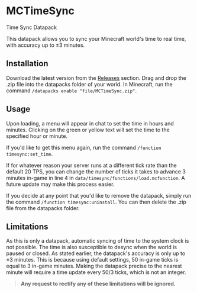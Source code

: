 # MCTimeSync
 Time Sync Datapack

This datapack allows you to sync your Minecraft world's time to real time, with accuracy up to ±3 minutes.

## Installation
Download the latest version from the [Releases](https://github.com/moreyd/MCTimeSync/releases) section. Drag and drop the .zip file into the datapacks folder of your world.
In Minecraft, run the command `/datapacks enable "file/MCTimeSync.zip"`.

## Usage
Upon loading, a menu will appear in chat to set the time in hours and minutes. Clicking on the green or yellow text will set the time to the specified hour or minute.

If you'd like to get this menu again, run the command `/function timesync:set_time`.

If for whatever reason your server runs at a different tick rate than the default 20 TPS, you can change the number of ticks it takes to advance 3 minutes in-game in line 4 in `data/timesync/functions/load.mcfunction`. A future update may make this process easier.

If you decide at any point that you'd like to remove the datapack, simply run the command `/function timesync:uninstall`. You can then delete the .zip file from the datapacks folder.

## Limitations
As this is only a datapack, automatic syncing of time to the system clock is not possible. The time is also susceptible to desync when the world is paused or closed.
As stated earlier, the datapack's accuracy is only up to ±3 minutes. This is because using default settings, 50 in-game ticks is equal to 3 in-game minutes. Making the datapack precise to the nearest minute will require a time update every 50/3 ticks, which is not an integer.

> **Any request to rectify any of these limitations will be ignored.**
